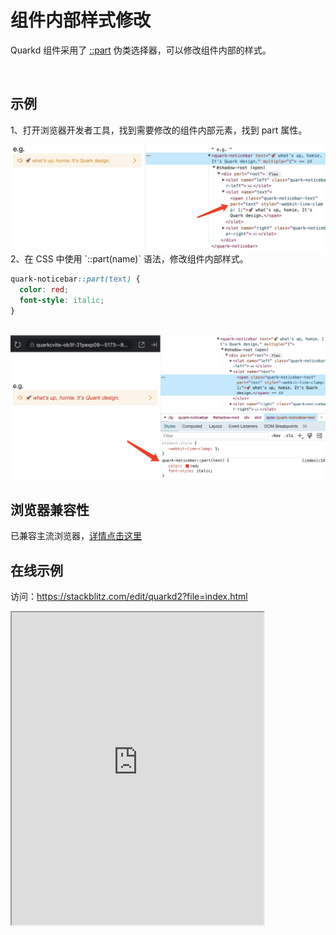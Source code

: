 # 组件内部样式修改


Quarkd 组件采用了 [::part](https://developer.mozilla.org/zh-CN/docs/Web/CSS/::part) 伪类选择器，可以修改组件内部的样式。

<br />

## 示例
1、打开浏览器开发者工具，找到需要修改的组件内部元素，找到 part 属性。


<img src="https://raw.githubusercontent.com/hellof2e/static/main/quarkd2-noticebar-part-pseudo-element.png" width="800" />

<br />
2、在 CSS 中使用 `::part(name)` 语法，修改组件内部样式。

```css
quark-noticebar::part(text) {
  color: red;
  font-style: italic;
}
```

<br />
<img src="https://raw.githubusercontent.com/hellof2e/static/main/quarkd2-noticebar-part-pseudo-element2.png" width="800" />



## 浏览器兼容性

已兼容主流浏览器，[详情点击这里](https://developer.mozilla.org/en-US/docs/Web/CSS/::part#browser_compatibility)



## 在线示例

访问：https://stackblitz.com/edit/quarkd2?file=index.html

<iframe
  src="https://stackblitz.com/edit/quarkd2?file=index.html"
  width="80%"
  height="500"
></iframe>

